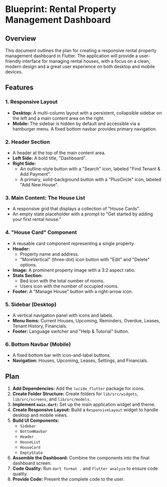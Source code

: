 # Blueprint: Rental Property Management Dashboard

## Overview

This document outlines the plan for creating a responsive rental property management dashboard in Flutter. The application will provide a user-friendly interface for managing rental houses, with a focus on a clean, modern design and a great user experience on both desktop and mobile devices.

## Features

### 1. Responsive Layout

*   **Desktop:** A multi-column layout with a persistent, collapsible sidebar on the left and a main content area on the right.
*   **Mobile:** The sidebar is hidden by default and accessible via a hamburger menu. A fixed bottom navbar provides primary navigation.

### 2. Header Section

*   A header at the top of the main content area.
*   **Left Side:** A bold title, "Dashboard".
*   **Right Side:**
    *   An outline-style button with a "Search" icon, labeled "Find Tenant & Add Payment".
    *   A primary, solid-background button with a "PlusCircle" icon, labeled "Add New House".

### 3. Main Content: The House List

*   A responsive grid that displays a collection of "House Cards".
*   An empty state placeholder with a prompt to "Get started by adding your first rental house."

### 4. "House Card" Component

*   A reusable card component representing a single property.
*   **Header:**
    *   Property name and address.
    *   "MoreVertical" (three-dot) icon button with "Edit" and "Delete" options.
*   **Image:** A prominent property image with a 3:2 aspect ratio.
*   **Stats Section:**
    *   Bed icon with the total number of rooms.
    *   Users icon with the number of occupied rooms.
*   **Footer:** A "Manage House" button with a right-arrow icon.

### 5. Sidebar (Desktop)

*   A vertical navigation panel with icons and labels.
*   **Menu Items:** Current Houses, Upcoming, Reminders, Overdue, Leases, Tenant History, Financials.
*   **Footer:** Language switcher and "Help & Tutorial" button.

### 6. Bottom Navbar (Mobile)

*   A fixed bottom bar with icon-and-label buttons.
*   **Navigation:** Houses, Upcoming, Leases, Settings, and Financials.

## Plan

1.  **Add Dependencies:** Add the `lucide_flutter` package for icons.
2.  **Create Folder Structure:** Create folders for `lib/src/widgets`, `lib/src/screens`, and `lib/src/models`.
3.  **Implement `main.dart`:** Set up the main application widget and theme.
4.  **Create Responsive Layout:** Build a `ResponsiveLayout` widget to handle desktop and mobile views.
5.  **Build UI Components:**
    *   `Sidebar`
    *   `BottomNavbar`
    *   `Header`
    *   `HouseList`
    *   `HouseCard`
    *   `EmptyState`
6.  **Assemble the Dashboard:** Combine the components into the final dashboard screen.
7.  **Code Quality:** Run `dart format .` and `flutter analyze` to ensure code quality.
8.  **Provide Code:** Present the complete code to the user.
